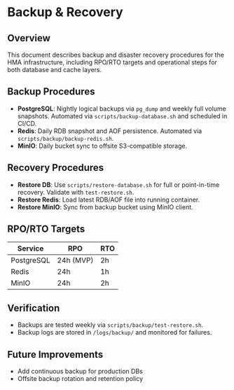 
# Backup & Recovery

## Overview
This document describes backup and disaster recovery procedures for the HMA infrastructure, including RPO/RTO targets and operational steps for both database and cache layers.

## Backup Procedures
- **PostgreSQL**: Nightly logical backups via `pg_dump` and weekly full volume snapshots. Automated via `scripts/backup-database.sh` and scheduled in CI/CD.
- **Redis**: Daily RDB snapshot and AOF persistence. Automated via `scripts/backup/backup-redis.sh`.
- **MinIO**: Daily bucket sync to offsite S3-compatible storage.

## Recovery Procedures
- **Restore DB**: Use `scripts/restore-database.sh` for full or point-in-time recovery. Validate with `test-restore.sh`.
- **Restore Redis**: Load latest RDB/AOF file into running container.
- **Restore MinIO**: Sync from backup bucket using MinIO client.

## RPO/RTO Targets

| Service      | RPO         | RTO         |
|--------------|-------------|-------------|
| PostgreSQL   | 24h (MVP)   | 2h          |
| Redis        | 24h         | 1h          |
| MinIO        | 24h         | 2h          |

## Verification
- Backups are tested weekly via `scripts/backup/test-restore.sh`.
- Backup logs are stored in `/logs/backup/` and monitored for failures.

## Future Improvements
- Add continuous backup for production DBs
- Offsite backup rotation and retention policy

